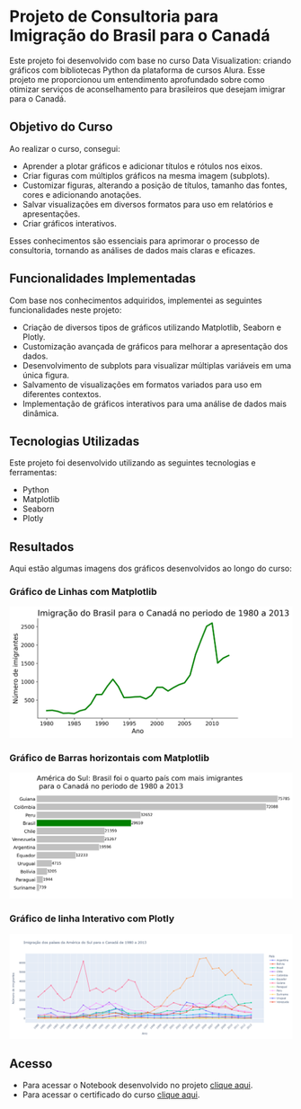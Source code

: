 # Projeto de Consultoria para Imigração do Brasil para o Canadá

Este projeto foi desenvolvido com base no curso Data Visualization: criando gráficos com bibliotecas Python da plataforma de cursos Alura. Esse projeto me proporcionou um entendimento aprofundado sobre como otimizar serviços de aconselhamento para brasileiros que desejam imigrar para o Canadá.

## Objetivo do Curso

Ao realizar o curso, consegui:

- Aprender a plotar gráficos e adicionar títulos e rótulos nos eixos.
- Criar figuras com múltiplos gráficos na mesma imagem (subplots).
- Customizar figuras, alterando a posição de títulos, tamanho das fontes, cores e adicionando anotações.
- Salvar visualizações em diversos formatos para uso em relatórios e apresentações.
- Criar gráficos interativos.

Esses conhecimentos são essenciais para aprimorar o processo de consultoria, tornando as análises de dados mais claras e eficazes.

## Funcionalidades Implementadas

Com base nos conhecimentos adquiridos, implementei as seguintes funcionalidades neste projeto:

- Criação de diversos tipos de gráficos utilizando Matplotlib, Seaborn e Plotly.
- Customização avançada de gráficos para melhorar a apresentação dos dados.
- Desenvolvimento de subplots para visualizar múltiplas variáveis em uma única figura.
- Salvamento de visualizações em formatos variados para uso em diferentes contextos.
- Implementação de gráficos interativos para uma análise de dados mais dinâmica.

## Tecnologias Utilizadas

Este projeto foi desenvolvido utilizando as seguintes tecnologias e ferramentas:

- Python
- Matplotlib
- Seaborn
- Plotly

## Resultados

Aqui estão algumas imagens dos gráficos desenvolvidos ao longo do curso:

### Gráfico de Linhas com Matplotlib

![Gráfico de Linhas com Matplotlib](imagens/imigracao_Brasil_canada.png)

### Gráfico de Barras horizontais com Matplotlib

![Gráfico de Barras horizontais](imagens/imigracao_america_sul_canada.png)

### Gráfico de linha Interativo com Plotly

![Gráfico de linha Interativo com Plotly](imagens/grafico_interativo.png)

## Acesso

- Para acessar o Notebook desenvolvido no projeto [clique aqui](Brasil_imigrantes.ipynb).
- Para acessar o certificado do curso [clique aqui](https://drive.google.com/file/d/1ISKBlgJY6W-mArGGo57utnyYARa-MJjh/view?usp=sharing).
